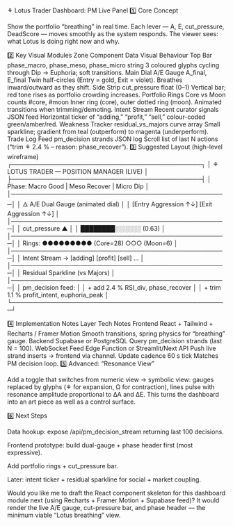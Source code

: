 ⚘ Lotus Trader Dashboard: PM Live Panel
1️⃣ Core Concept

Show the portfolio “breathing” in real time.
Each lever — A, E, cut_pressure, DeadScore — moves smoothly as the system responds.
The viewer sees: what Lotus is doing right now and why.

2️⃣ Key Visual Modules
Zone	Component	Data	Visual Behaviour
Top Bar	phase_macro, phase_meso, phase_micro	string	3 coloured glyphs cycling through Dip → Euphoria; soft transitions.
Main Dial	A/E Gauge	A_final, E_final	Twin half-circles (Entry = gold, Exit = violet). Breathes inward/outward as they shift.
Side Strip	cut_pressure	float (0–1)	Vertical bar; red tone rises as portfolio crowding increases.
Portfolio Rings	Core vs Moon counts	#core, #moon	Inner ring (core), outer dotted ring (moon). Animated transitions when trimming/demoting.
Intent Stream	Recent curator signals	JSON feed	Horizontal ticker of “adding,” “profit,” “sell,” colour-coded green/amber/red.
Weakness Tracker	residual_vs_majors curve	array	Small sparkline; gradient from teal (outperform) to magenta (underperform).
Trade Log Feed	pm_decision strands	JSON log	Scroll list of last N actions (“trim ⚘ 2.4 % – reason: phase_recover”).
3️⃣ Suggested Layout (high-level wireframe)
┌────────────────────────────────────────────┐
│ ⚘ LOTUS TRADER — POSITION MANAGER (LIVE)  │
├────────────────────────────────────────────┤
│ Phase:  Macro Good  |  Meso Recover  |  Micro Dip │
│──────────────────────────────────────────────────│
│          🜂  A/E Dual Gauge (animated dial)       │
│  [Entry Aggression ↑↓]      [Exit Aggression ↑↓] │
│──────────────────────────────────────────────────│
│ cut_pressure ▲                                   │
│ ████████░░░░░░   (0.63)                          │
│──────────────────────────────────────────────────│
│ Rings:   ●●●●●●●●● (Core=28)  ○○○ (Moon=6)       │
│──────────────────────────────────────────────────│
│ Intent Stream →  [adding] [profit] [sell] ...    │
│──────────────────────────────────────────────────│
│ Residual Sparkline (vs Majors)                   │
│──────────────────────────────────────────────────│
│ pm_decision feed:                                │
│ + add 2.4 %  RSI_div, phase_recover              │
│ + trim 1.1 %  profit_intent, euphoria_peak       │
└──────────────────────────────────────────────────┘

4️⃣ Implementation Notes
Layer	Tech	Notes
Frontend	React + Tailwind + Recharts / Framer Motion	Smooth transitions, spring physics for “breathing” gauge.
Backend	Supabase or PostgreSQL	Query pm_decision strands (last N = 100).
WebSocket Feed	Edge Function or Streamlit/Next API	Push live strand inserts → frontend via channel.
Update cadence	60 s tick	Matches PM decision loop.
5️⃣ Advanced: “Resonance View”

Add a toggle that switches from numeric view → symbolic view:
gauges replaced by glyphs (⚘ for expansion, Ω for contraction), lines pulse with resonance amplitude proportional to ΔA and ΔE.
This turns the dashboard into an art piece as well as a control surface.

6️⃣ Next Steps

Data hookup: expose /api/pm_decision_stream returning last 100 decisions.

Frontend prototype: build dual-gauge + phase header first (most expressive).

Add portfolio rings + cut_pressure bar.

Later: intent ticker + residual sparkline for social + market coupling.

Would you like me to draft the React component skeleton for this dashboard module next (using Recharts + Framer Motion + Supabase feed)?
It would render the live A/E gauge, cut-pressure bar, and phase header — the minimum viable “Lotus breathing” view.